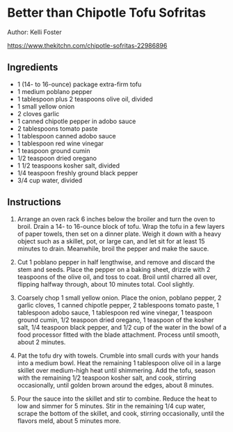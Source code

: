 # Better than Chipotle Tofu Sofritas 

Author: Kelli Foster

https://www.thekitchn.com/chipotle-sofritas-22986896

## Ingredients

- 1 (14- to 16-ounce) package extra-firm tofu
- 1 medium poblano pepper
- 1 tablespoon plus 2 teaspoons olive oil, divided
- 1 small yellow onion
- 2 cloves garlic
- 1 canned chipotle pepper in adobo sauce
- 2 tablespoons tomato paste
- 1 tablespoon canned adobo sauce
- 1 tablespoon red wine vinegar
- 1 teaspoon ground cumin
- 1/2 teaspoon dried oregano
- 1 1/2 teaspoons kosher salt, divided
- 1/4 teaspoon freshly ground black pepper
- 3/4 cup water, divided

## Instructions

1. Arrange an oven rack 6 inches below the broiler and turn the oven to broil.
Drain a 14- to 16-ounce block of tofu. Wrap the tofu in a few layers of paper towels, then set on a dinner plate. Weigh it down with a heavy object such as a skillet, pot, or large can, and let sit for at least 15 minutes to drain. Meanwhile, broil the pepper and make the sauce.

2. Cut 1 poblano pepper in half lengthwise, and remove and discard the stem and seeds. Place the pepper on a baking sheet, drizzle with 2 teaspoons of the olive oil, and toss to coat. Broil until charred all over, flipping halfway through, about 10 minutes total. Cool slightly.

3. Coarsely chop 1 small yellow onion. Place the onion, poblano pepper, 2 garlic cloves, 1 canned chipotle pepper, 2 tablespoons tomato paste, 1 tablespoon adobo sauce, 1 tablespoon red wine vinegar, 1 teaspoon ground cumin, 1/2 teaspoon dried oregano, 1 teaspoon of the kosher salt, 1/4 teaspoon black pepper, and 1/2 cup of the water in the bowl of a food processor fitted with the blade attachment. Process until smooth, about 2 minutes.

4. Pat the tofu dry with towels. Crumble into small curds with your hands into a medium bowl. Heat the remaining 1 tablespoon olive oil in a large skillet over medium-high heat until shimmering. Add the tofu, season with the remaining 1/2 teaspoon kosher salt, and cook, stirring occasionally, until golden brown around the edges, about 8 minutes.

5. Pour the sauce into the skillet and stir to combine. Reduce the heat to low and simmer for 5 minutes. Stir in the remaining 1/4 cup water, scrape the bottom of the skillet, and cook, stirring occasionally, until the flavors meld, about 5 minutes more.